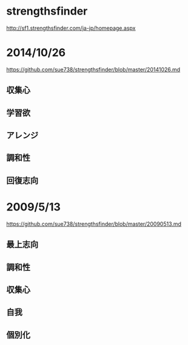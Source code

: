 strengthsfinder
===============

http://sf1.strengthsfinder.com/ja-jp/homepage.aspx

# 2014/10/26

https://github.com/sue738/strengthsfinder/blob/master/20141026.md

## 収集心
## 学習欲
## アレンジ
## 調和性
## 回復志向

# 2009/5/13

https://github.com/sue738/strengthsfinder/blob/master/20090513.md

## 最上志向
## 調和性
## 収集心
## 自我
## 個別化

